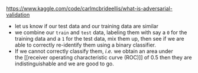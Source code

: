 https://www.kaggle.com/code/carlmcbrideellis/what-is-adversarial-validation
- let us know if our test data and our training data are similar
- we combine our `train` and `test` data, labeling them with say a `0` for the training data and a `1` for the test data, mix them up, then see if we are able to correctly re-identify them using a binary classifier.
- If we cannot correctly classify them, _i.e._ we obtain an area under the [[receiver operating characteristic curve (ROC)]] of 0.5 then they are indistinguishable and we are good to go.